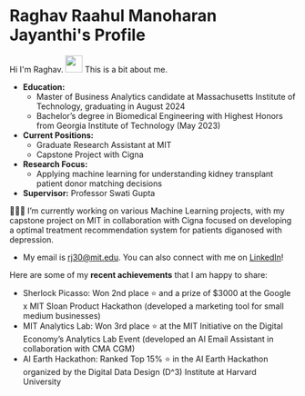 # Raghav Raahul Manoharan Jayanthi's Profile

Hi I'm Raghav. <img src="https://media.giphy.com/media/hvRJCLFzcasrR4ia7z/giphy.gif" width="30px"/>
This is a bit about me.

- **Education:**
  - Master of Business Analytics candidate at Massachusetts Institute of Technology, graduating in August 2024
  - Bachelor’s degree in Biomedical Engineering with Highest Honors from Georgia Institute of Technology (May 2023)
- **Current Positions:**
  - Graduate Research Assistant at MIT
  - Capstone Project with Cigna
- **Research Focus:**
  - Applying machine learning for understanding kidney transplant patient donor matching decisions
- **Supervisor:** Professor Swati Gupta

👨🏻‍💻 I’m currently working on various Machine Learning projects, with my capstone project on MIT in collaboration with Cigna focused on developing a optimal treatment recommendation system for patients diganosed with depression.

- My email is rj30@mit.edu. You can also connect with me on [LinkedIn](https://www.linkedin.com/in/rrmj)!

Here are some of my **recent achievements** that I am happy to share:

- Sherlock Picasso: Won 2nd place ⭐ and a prize of $3000 at the Google x MIT Sloan Product Hackathon (developed a marketing tool for small medium businesses)
- MIT Analytics Lab: Won 3rd place ⭐ at the MIT Initiative on the Digital Economy’s Analytics Lab Event (developed an AI Email Assistant in collaboration with CMA CGM)
- AI Earth Hackathon: Ranked Top 15% ⭐ in the AI Earth Hackathon organized by the Digital Data Design (D^3) Institute at Harvard University
